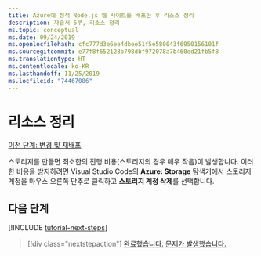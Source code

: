 ```yaml
---
title: Azure에 정적 Node.js 웹 사이트를 배포한 후 리소스 정리
description: 자습서 6부, 리소스 정리
ms.topic: conceptual
ms.date: 09/24/2019
ms.openlocfilehash: cfc777d3e6ee4dbee51f5e580043f6950156101f
ms.sourcegitcommit: e77f8f652128b798dbf972078a7b460ed21fb5f8
ms.translationtype: HT
ms.contentlocale: ko-KR
ms.lasthandoff: 11/25/2019
ms.locfileid: "74467086"
---
```

# <a name="clean-up-resources"></a>리소스 정리

[이전 단계: 변경 및 재배포](tutorial-vscode-static-website-node-05.md)

스토리지를 만들면 최소한의 진행 비용(스토리지의 경우 매우 작음)이 발생합니다. 이러한 비용을 방지하려면 Visual Studio Code의 **Azure: Storage** 탐색기에서 스토리지 계정을 마우스 오른쪽 단추로 클릭하고 **스토리지 계정 삭제**를 선택합니다.

## <a name="next-steps"></a>다음 단계

[!INCLUDE [tutorial-next-steps](includes/tutorial-next-steps.md)]

> [!div class="nextstepaction"]
> [완료했습니다.](node-howto-create-static-site-jamstack.md) [문제가 발생했습니다.](https://www.research.net/r/PWZWZ52?tutorial=node-deployment-staticwebsite&step=clean-up-resources)
